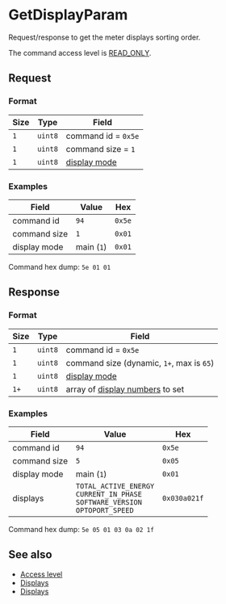# GetDisplayParam

Request/response to get the meter displays sorting order.

The command access level is [READ_ONLY](../basics.md#command-access-level).


## Request

### Format

| Size | Type    | Field                                      |
| ---- | ------- | ------------------------------------------ |
| `1`  | `uint8` | command id = `0x5e`                        |
| `1`  | `uint8` | command size = `1`                         |
| `1`  | `uint8` | [display mode](../basics.md#display-modes) |

### Examples

| Field        | Value      | Hex    |
| ------------ | ---------- | ------ |
| command id   | `94`       | `0x5e` |
| command size | `1`        | `0x01` |
| display mode | main (`1`) | `0x01` |

Command hex dump: `5e 01 01`


## Response

### Format

| Size | Type    | Field                                                    |
| ---- | ------- | -------------------------------------------------------- |
| `1`  | `uint8` | command id = `0x5e`                                      |
| `1`  | `uint8` | command size (dynamic, `1+`, max is `65`)                |
| `1`  | `uint8` | [display mode](../basics.md#display-modes)               |
| `1+` | `uint8` | array of [display numbers](../basics.md#displays) to set |

### Examples

| Field        | Value                                                                                          | Hex          |
| ------------ | ---------------------------------------------------------------------------------------------- | ------------ |
| command id   | `94`                                                                                           | `0x5e`       |
| command size | `5`                                                                                            | `0x05`       |
| display mode | main (`1`)                                                                                     | `0x01`       |
| displays     | `TOTAL_ACTIVE_ENERGY` <br/> `CURRENT_IN_PHASE` <br/> `SOFTWARE_VERSION` <br/> `OPTOPORT_SPEED` | `0x030a021f` |

Command hex dump: `5e 05 01 03 0a 02 1f`


## See also

* [Access level](../basics.md#command-access-level)
* [Displays](../basics.md#displays)
* [Displays](../basics.md#display-modes)
